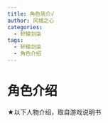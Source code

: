 ```yaml
---
title: 角色简介√
author: 风城之心
categories:
  - 轩辕剑柒
tags:
  - 轩辕剑柒
  - 角色介绍
---
```


# 角色介绍

<script setup>
import { ref } from 'vue';
import tsz from '../../../public/img/games/swd7/role/role-img-1.png';
import ch from '../../../public/img/games/swd7/role/role-img-2.png';
import tsx from '../../../public/img/games/swd7/role/role-img-3.png';
import mh from '../../../public/img/games/swd7/role/role-img-4.png';
import ky from '../../../public/img/games/swd7/role/role-img-5.png';
import sl from '../../../public/img/games/swd7/role/role-img-6.png';
import xd from '../../../public/img/games/swd7/role/role-img-7.png';
import ll from '../../../public/img/games/swd7/role/role-img-8.png';

const data = ref([{
      name: '太史昭',
      desc:'与妹妹生活于南阳樵歌村，在乱世之中相互扶持。<br>遇事能够成熟冷静地做出反应，重情义，关键时刻十分可靠。',
      info:[{
        label:'配音',
        value:'风袖'
      },{
        label:'日本版配音',
        value:'杉山纪彰'
      },{
                label:'字',
        value:'子煦'
      },{
                label:'年龄',
        value:'二十五岁'
      },{
                label:'身高',
        value:'一百七十五公分'
      },{
                label:'武器',
        value:'无名剑'
      }],
      avatar: tsz,
    },{
      name: '褚红',
      desc:'直来直往、不拘小节的女侠，虽然行事果决，但内心温柔，容易对弱势者心软，总是乐于帮助他人。',
      info:[{
        label:'配音',
        value:'KIYO'
      },{
        label:'日本版配音',
        value:'七濑彩夏'
      },{
                label:'年龄',
        value:'二十二岁'
      },{
                label:'身高',
        value:'一百六十五公分'
      },{
                label:'武器',
        value:'甲子刀'
      }],
      avatar: ch,
    },{
      name: '太史湘',
      desc:'太史昭的妹妹。善良、温柔体贴、天真无邪，聪明伶俐，有些灵动可爱的想法。<br>希望和哥哥一起过著平和而幸福的日子。',
      info:[{
        label:'配音',
        value:'苏婉'
      },{
        label:'日本版配音',
        value:'福原香织'
      },{
                label:'年龄',
        value:'十四岁'
      },{
                label:'身高',
        value:'一百五十五公分'
      },{
                label:'武器',
        value:'术法'
      }],
      avatar: tsx,
    },  {
    name: "莫煌",
    desc: "正直、冷酷。面对难题时，会优先考量多数人的利益，为此牺牲其他人也再所不惜。",
    info: [
      {
        label: "配音",
        value: "夏磊",
      },
      {
        label: "年龄",
        value: "二十九岁",
      },
      {
        label: "身高",
        value: "一百七十五公分",
      },
      {
        label: "武器",
        value: "机关槊",
      },
    ],
    avatar: mh,
  },
  {
    name: "寇言",
    desc: "会为了利益与人为善，擅长见风转舵。",
    info: [
      {
        label: "配音",
        value: "谢添天",
      },
      {
        label: "年龄",
        value: "三十岁左右",
      },
      {
        label: "身高",
        value: "不明",
      },
      {
        label: "武器",
        value: "人型机关",
      },
    ],
    avatar: ky,
  },
  {
    name: "孙恪",
    desc: "阴险猥琐，必要时刻为了保全性命，可以连手下都放弃。",
    info: [
      {
        label: "配音",
        value: "吕思衡",
      },
      {
        label: "年龄",
        value: "三十岁",
      },
      {
        label: "身高",
        value: "不明",
      },
      {
        label: "武器",
        value: "机关兽与远程武器",
      },
    ],
    avatar: sl,
  },
    {
    name: "夏丹",
    desc: "欺善怕恶，只要发现对方比自己强就会退缩。",
    info: [
      {
        label: "配音",
        value: "罗丕梁",
      },
      {
        label: "年龄",
        value: "四十三岁",
      },
      {
        label: "身高",
        value: "一百七十五公分",
      },
      {
        label: "武器",
        value: "无",
      },
    ],
    avatar: xd,
  },
      {
    name: "琉璃",
    desc: "聪明内敛，对比她“低等”的人会有些爱理不理。锺情于莫煌的才智与魅力。",
    info: [
      {
        label: "配音",
        value: "夏一可",
      },
      {
        label: "年龄",
        value: "二十五岁",
      },
      {
        label: "身高",
        value: "不明",
      },
      {
        label: "武器",
        value: "大型机关手臂与图穷",
      },
    ],
    avatar: ll,
  },{
      name: '赵氏',
      desc:'资料待补充',
      info:[{
        label:'配音',
        value:'翁媛'
      }],
    },{
      name: '桑纹锦',
      desc:'待补充',
      info:[{
        label:'配音',
        value:'鬼月'
      },{
        label:'日本版配音',
        value:'赤崎千夏'
      }],
    },{
      name: '疾鹏',
      desc:'待补充',
      info:[{
        label:'配音',
        value:'汪世玮'
      },{
        label:'日本版配音',
        value:'白石埝'
      },],
    },  {
    name: "刘秀",
    desc: "待补充",
    info: [
      {
        label: "配音",
        value: "吕书君",
      }
    ],
  },
  {
    name: "刘玄",
    desc: "待补充",
    info: [
      {
        label: "配音",
        value: "张沛",
      }
    ],
  }]);
</script>

<p>★以下人物介绍，取自游戏说明书</p>

<a-list class="list-demo-action-layout" :bordered="false" :data="data">
    <template #item="{ item }">
      <a-list-item class="list-demo-item" action-layout="vertical">
        <template #extra>
          <div className="image-area" v-if="item.avatar">
            <img alt="arco-design" :src="item.avatar" />
          </div>
        </template>
        <a-list-item-meta
          :title="item.name"
          :description="item.desc"
          :bordered="false"
        >
        <template #description>
    <a-descriptions :data="item.info" layout="inline-horizontal" v-if="item.info" bordered/>
<span v-html="item.desc"></span>
        </template>
        </a-list-item-meta>
      </a-list-item>
    </template>
  </a-list>

  <style scoped>
.list-demo-action-layout .image-area {
  width: 150px;
  border-radius: 2px;
  overflow: hidden;
  margin-left:10px;
  object-fit:cover;
}

.list-demo-action-layout .list-demo-item {
  padding: 20px 0;
  border-bottom: 1px solid var(--color-fill-3);
}

.list-demo-action-layout .image-area img {
  width: 100%;
  object-fit:fill;
}

.list-demo-action-layout .arco-list-item-action .arco-icon {
  margin: 0 4px;
}
</style>
